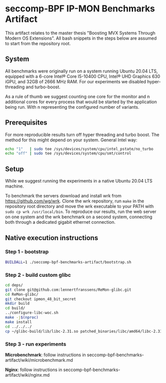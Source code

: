 # seccomp-BPF IP-MON Benchmarks Artifact

This artifact relates to the master thesis "Boosting MVX Systems Through Modern OS Extensions". All bash snippets in the steps below are assumed to start from the repository root.

## System

All benchmarks were originally run on a system running Ubuntu 20.04 LTS, equipped with a 6-core Intel® Core I5-10400 CPU,
Intel® UHD Graphics 630 iGPU, and 32GB of 2666 MHz RAM. For our experiments we disabled hyper-threading and turbo-boost.

As a rule of thumb we suggest counting one core for the monitor and n additional cores for every process that would be
started by the application being run. With n representing the configured number of variants.

## Prerequisites

For more reproducible results turn off hyper threading and turbo boost. The method for this might depend on your system.
General Intel way:

```bash
echo "1"   | sudo tee /sys/devices/system/cpu/intel_pstate/no_turbo
echo "off" | sudo tee /sys/devices/system/cpu/smt/control
```

## Setup

While we suggest running the experiments in a native Ubuntu 20.04 LTS machine.

To benchmark the servers download and install wrk from https://github.com/wg/wrk. Clone the wrk repository, run `make` in the repository root directory and move the wrk executable to your PATH with `sudo cp wrk /usr/local/bin`. To reproduce our results, run the web server on one
system and the wrk benchmark on a second system, connecting both through a dedicated gigabit ethernet connection.

## Native execution instructions

### Step 1 - bootstrap

```bash
BUILDALL=1 ./seccomp-bpf-benchmarks-artifact/bootstrap.sh
```

### Step 2 - build custom glibc

```bash
cd deps/
git clone git@github.com:lennertfranssens/ReMon-glibc.git
cd ReMon-glibc/
git checkout ipmon_48_bit_secret
mkdir build
cd build/
../configure-libc-woc.sh
make -j$(nproc)
make install
cd ../../../
cp ~/glibc-build/lib/libc-2.31.so patched_binaries/libc/amd64/libc-2.31.so
```

### Step 3 - run experiments

**Microbenchmark**: follow instructions in seccomp-bpf-benchmarks-artifact/wiki/microbenchmark.md

**Nginx**: follow instructions in seccomp-bpf-benchmarks-artifact/wiki/nginx.md
